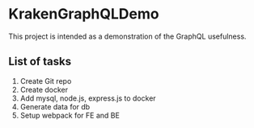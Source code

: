 # KrakenGraphQLDemo

This project is intended as a demonstration of the GraphQL usefulness.

## List of tasks

1. Create Git repo
2. Create docker
3. Add mysql, node.js, express.js to docker
4. Generate data for db
5. Setup webpack for FE and BE 
